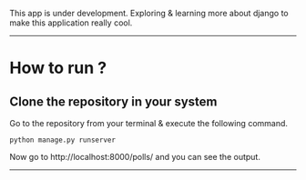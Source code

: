 This app is under development. Exploring & learning more about django to make this application really cool.

---

# How to run ?

## Clone the repository in your system

Go to the repository from your terminal & execute the following command.
```
python manage.py runserver
```

Now go to http://localhost:8000/polls/ and you can see the output.

---

